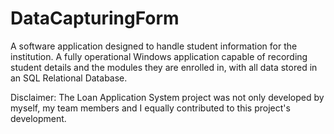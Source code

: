 # DataCapturingForm
A software application designed to handle student information for the institution. A fully operational Windows application capable of recording student details and the modules they are enrolled in, with all data stored in an SQL Relational Database.

Disclaimer: The Loan Application System project was not only developed by myself, my team members and I equally contributed to this project's development.
